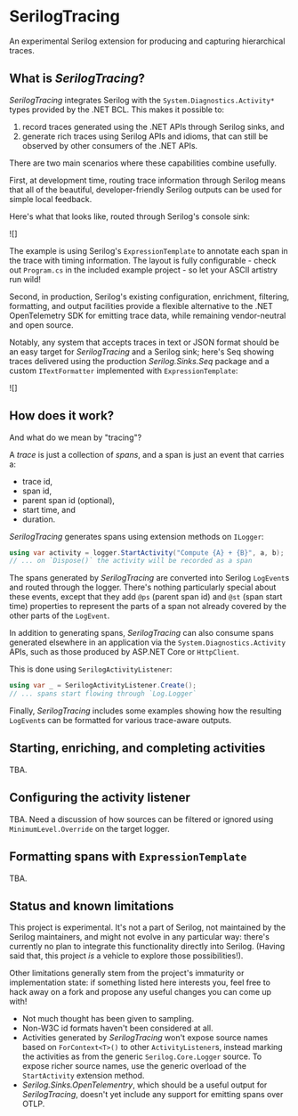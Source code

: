 # SerilogTracing

An experimental Serilog extension for producing and capturing hierarchical traces.

## What is _SerilogTracing_?

_SerilogTracing_ integrates Serilog with the `System.Diagnostics.Activity*` types provided by the .NET BCL. This makes
it possible to:

 1. record traces generated using the .NET APIs through Serilog sinks, and
 2. generate rich traces using Serilog APIs and idioms, that can still be observed by other consumers of the .NET APIs.
 
There are two main scenarios where these capabilities combine usefully.

First, at development time, routing trace information through Serilog means that all of the beautiful, developer-friendly
Serilog outputs can be used for simple local feedback.

Here's what that looks like, routed through Serilog's console sink:

![]

The example is using Serilog's `ExpressionTemplate` to annotate each span in the trace with timing information. The
layout is fully configurable - check out `Program.cs` in the included example project - so let your ASCII artistry run
wild!

Second, in production, Serilog's existing configuration, enrichment, filtering, formatting, and output facilities provide
a flexible alternative to the .NET OpenTelemetry SDK for emitting trace data, while remaining vendor-neutral
and open source.

Notably, any system that accepts traces in text or JSON format should be an easy target for _SerilogTracing_ and a
Serilog sink; here's Seq showing traces delivered using the production _Serilog.Sinks.Seq_ package and a custom
`ITextFormatter` implemented with `ExpressionTemplate`:

![]

## How does it work?

And what do we mean by "tracing"?

A _trace_ is just a collection of _spans_, and a span is just an event that carries a:

 * trace id,
 * span id,
 * parent span id (optional),
 * start time, and
 * duration.

_SerilogTracing_ generates spans using extension methods on `ILogger`:

```csharp
using var activity = logger.StartActivity("Compute {A} + {B}", a, b);
// ... on `Dispose()` the activity will be recorded as a span
```

The spans generated by _SerilogTracing_ are converted into Serilog `LogEvent`s and routed through the logger. There's
nothing particularly special about these events, except that they add `@ps` (parent span id) and `@st` (span start time)
properties to represent the parts of a span not already covered by the other parts of the `LogEvent`.

In addition to generating spans, _SerilogTracing_ can also consume spans generated elsewhere in an application via the
`System.Diagnostics.Activity` APIs, such as those produced by ASP.NET Core or `HttpClient`.

This is done using `SerilogActivityListener`:

```csharp
using var _ = SerilogActivityListener.Create();
// ... spans start flowing through `Log.Logger`
```

Finally, _SerilogTracing_ includes some examples showing how the resulting `LogEvent`s can be formatted for various
trace-aware outputs.

## Starting, enriching, and completing activities

TBA.

## Configuring the activity listener

TBA. Need a discussion of how sources can be filtered or ignored using `MinimumLevel.Override` on
the target logger.

## Formatting spans with `ExpressionTemplate`

TBA.

## Status and known limitations

This project is experimental. It's not a part of Serilog, not maintained by the Serilog maintainers, and might not
evolve in any particular way: there's currently no plan to integrate this functionality directly into Serilog. (Having
said that, this project _is_ a vehicle to explore those possibilities!).

Other limitations generally stem from the project's immaturity or implementation state: if something listed here
interests you, feel free to hack away on a fork and propose any useful changes you can come up with!

 * Not much thought has been given to sampling.
 * Non-W3C id formats haven't been considered at all.
 * Activities generated by _SerilogTracing_ won't expose source names based on `ForContext<T>()` to
other `ActivityListener`s, instead marking the activities as from the generic `Serilog.Core.Logger` source. To expose
richer source names, use the generic overload of the `StartActivity` extension method.
 * _Serilog.Sinks.OpenTelementry_, which should be a useful output for _SerilogTracing_, doesn't yet
include any support for emitting spans over OTLP.
